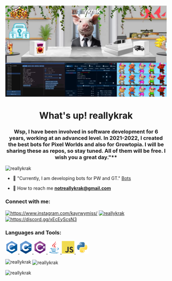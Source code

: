 
![image alt](https://raw.githubusercontent.com/reallykrak/reallykrak/refs/heads/main/lv_0_20250404224812_out0001.png)
<h1 align="center">What's up! reallykrak</h1>
<h3 align="center">Wsp, I have been involved in software development for 6 years, working at an advanced level. In 2021-2022, I created the best bots for Pixel Worlds and also for Growtopia. I will be sharing these as repos, so stay tuned. All of them will be free. I wish you a great day."**</h3>

<p align="left"> <img src="https://komarev.com/ghpvc/?username=reallykrak&label=Profile%20views&color=0e75b6&style=flat" alt="reallykrak" /> </p>

- 🤖 "Currently, I am developing bots for PW and GT." [Bots](https://github.com/reallykrak)

- 📩 How to reach me **notreallykrak@gmail.com**

<h3 align="left">Connect with me:</h3>
<p align="left">
<a href="https://instagram.com/https://www.instagram.com/kayrwymiss/" target="blank"><img align="center" src="https://raw.githubusercontent.com/rahuldkjain/github-profile-readme-generator/master/src/images/icons/Social/instagram.svg" alt="https://www.instagram.com/kayrwymiss/" height="30" width="40" /></a>
<a href="https://www.youtube.com/c/reallykrak" target="blank"><img align="center" src="https://raw.githubusercontent.com/rahuldkjain/github-profile-readme-generator/master/src/images/icons/Social/youtube.svg" alt="reallykrak" height="30" width="40" /></a>
<a href="https://discord.gg/https://discord.gg/xEcEyScsN3" target="blank"><img align="center" src="https://raw.githubusercontent.com/rahuldkjain/github-profile-readme-generator/master/src/images/icons/Social/discord.svg" alt="https://discord.gg/xEcEyScsN3" height="30" width="40" /></a>
</p>

<h3 align="left">Languages and Tools:</h3>
<p align="left"> <a href="https://www.cprogramming.com/" target="_blank" rel="noreferrer"> <img src="https://raw.githubusercontent.com/devicons/devicon/master/icons/c/c-original.svg" alt="c" width="40" height="40"/> </a> <a href="https://www.w3schools.com/cpp/" target="_blank" rel="noreferrer"> <img src="https://raw.githubusercontent.com/devicons/devicon/master/icons/cplusplus/cplusplus-original.svg" alt="cplusplus" width="40" height="40"/> </a> <a href="https://www.w3schools.com/cs/" target="_blank" rel="noreferrer"> <img src="https://raw.githubusercontent.com/devicons/devicon/master/icons/csharp/csharp-original.svg" alt="csharp" width="40" height="40"/> </a> <a href="https://www.java.com" target="_blank" rel="noreferrer"> <img src="https://raw.githubusercontent.com/devicons/devicon/master/icons/java/java-original.svg" alt="java" width="40" height="40"/> </a> <a href="https://developer.mozilla.org/en-US/docs/Web/JavaScript" target="_blank" rel="noreferrer"> <img src="https://raw.githubusercontent.com/devicons/devicon/master/icons/javascript/javascript-original.svg" alt="javascript" width="40" height="40"/> </a> <a href="https://www.python.org" target="_blank" rel="noreferrer"> <img src="https://raw.githubusercontent.com/devicons/devicon/master/icons/python/python-original.svg" alt="python" width="40" height="40"/> </a> </p>

<p><img align="left" src="https://github-readme-stats.vercel.app/api/top-langs?username=reallykrak&show_icons=true&locale=en&layout=compact" alt="reallykrak" /></p>

<p>&nbsp;<img align="center" src="https://github-readme-stats.vercel.app/api?username=reallykrak&show_icons=true&locale=en" alt="reallykrak" /></p>

<p><img align="center" src="https://github-readme-streak-stats.herokuapp.com/?user=reallykrak&" alt="reallykrak" /></p>

